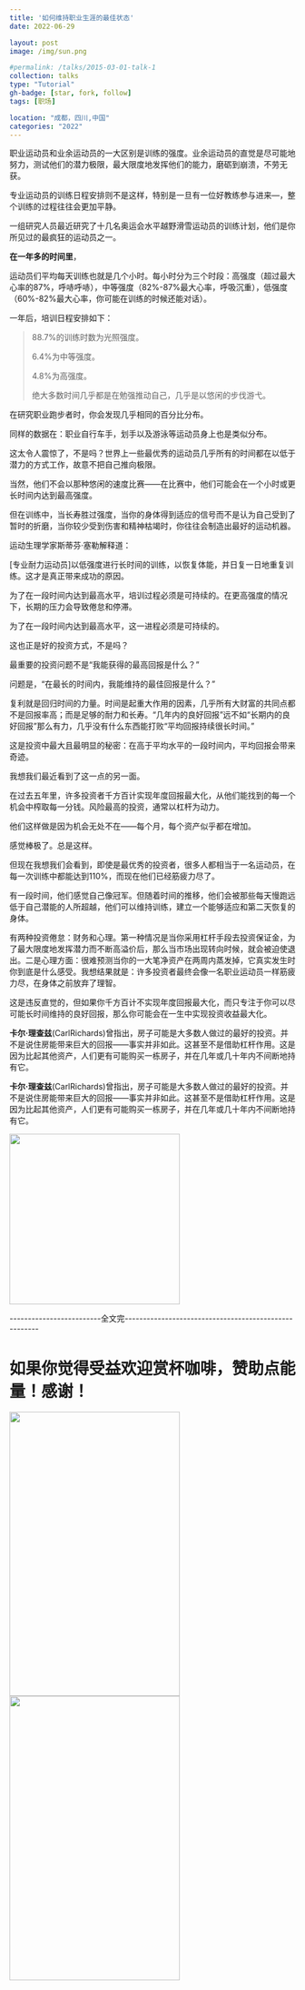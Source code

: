 ```yaml
---
title: '如何维持职业生涯的最佳状态'
date: 2022-06-29

layout: post
image: /img/sun.png

#permalink: /talks/2015-03-01-talk-1
collection: talks
type: "Tutorial"
gh-badge: [star, fork, follow]
tags: [职场]

location: "成都，四川,中国"
categories: "2022"
---
```


职业运动员和业余运动员的一大区别是训练的强度。业余运动员的直觉是尽可能地努力，测试他们的潜力极限，最大限度地发挥他们的能力，磨砺到崩溃，不劳无获。


专业运动员的训练日程安排则不是这样，特别是一旦有一位好教练参与进来—，整个训练的过程往往会更加平静。


一组研究人员最近研究了十几名奥运会水平越野滑雪运动员的训练计划，他们是你所见过的最疯狂的运动员之一。


**在一年多的时间里**，

运动员们平均每天训练也就是几个小时。每小时分为三个时段：高强度（超过最大心率的87%，呼哧呼哧），中等强度（82%-87%最大心率，呼吸沉重），低强度（60%-82%最大心率，你可能在训练的时候还能对话）。

一年后，培训日程安排如下：

>88.7%的训练时数为光照强度。
>
>6.4%为中等强度。
>
>4.8%为高强度。
>
>绝大多数时间几乎都是在勉强推动自己，几乎是以悠闲的步伐游弋。

在研究职业跑步者时，你会发现几乎相同的百分比分布。

同样的数据在：职业自行车手，划手以及游泳等运动员身上也是类似分布。

这太令人震惊了，不是吗？世界上一些最优秀的运动员几乎所有的时间都在以低于潜力的方式工作，故意不把自己推向极限。

当然，他们不会以那种悠闲的速度比赛——在比赛中，他们可能会在一个小时或更长时间内达到最高强度。

但在训练中，当长寿胜过强度，当你的身体得到适应的信号而不是认为自己受到了暂时的折磨，当你较少受到伤害和精神枯竭时，你往往会制造出最好的运动机器。

运动生理学家斯蒂芬·塞勒解释道：

[专业耐力运动员]以低强度进行长时间的训练，以恢复体能，并日复一日地重复训练。这才是真正带来成功的原因。

为了在一段时间内达到最高水平，培训过程必须是可持续的。在更高强度的情况下，长期的压力会导致倦怠和停滞。

为了在一段时间内达到最高水平，这一进程必须是可持续的。

这也正是好的投资方式，不是吗？

最重要的投资问题不是“我能获得的最高回报是什么？”

问题是，“在最长的时间内，我能维持的最佳回报是什么？”

复利就是回归时间的力量。时间是起重大作用的因素，几乎所有大财富的共同点都不是回报率高；而是足够的耐力和长寿。“几年内的良好回报”远不如“长期内的良好回报”那么有力，几乎没有什么东西能打败“平均回报持续很长时间。”

这是投资中最大且最明显的秘密：在高于平均水平的一段时间内，平均回报会带来奇迹。

我想我们最近看到了这一点的另一面。

在过去五年里，许多投资者千方百计实现年度回报最大化，从他们能找到的每一个机会中榨取每一分钱。风险最高的投资，通常以杠杆为动力。

他们这样做是因为机会无处不在——每个月，每个资产似乎都在增加。

感觉棒极了。总是这样。

但现在我想我们会看到，即使是最优秀的投资者，很多人都相当于一名运动员，在每一次训练中都能达到110%，而现在他们已经筋疲力尽了。

有一段时间，他们感觉自己像冠军。但随着时间的推移，他们会被那些每天慢跑远低于自己潜能的人所超越，他们可以维持训练，建立一个能够适应和第二天恢复的身体。

有两种投资倦怠：财务和心理。第一种情况是当你采用杠杆手段去投资保证金，为了最大限度地发挥潜力而不断高溢价后，那么当市场出现转向时候，就会被迫使退出。二是心理方面：很难预测当你的一大笔净资产在两周内蒸发掉，它真实发生时你到底是什么感受。我想结果就是：许多投资者最终会像一名职业运动员一样筋疲力尽，在身体之前放弃了理智。

这是违反直觉的，但如果你千方百计不实现年度回报最大化，而只专注于你可以尽可能长时间维持的良好回报，那么你可能会在一生中实现投资收益最大化。

**卡尔·理查兹**(CarlRichards)曾指出，房子可能是大多数人做过的最好的投资。并不是说住房能带来巨大的回报——事实并非如此。这甚至不是借助杠杆作用。这是因为比起其他资产，人们更有可能购买一栋房子，并在几年或几十年内不间断地持有它。

**卡尔·理查兹**(CarlRichards)曾指出，房子可能是大多数人做过的最好的投资。并不是说住房能带来巨大的回报——事实并非如此。这甚至不是借助杠杆作用。这是因为比起其他资产，人们更有可能购买一栋房子，并在几年或几十年内不间断地持有它。
     
<img src="https://chaoxiyan1225.github.io/img/gexing/经幡.jpg" align="center" height="300" width="300">

-------------------------全文完------------------------------------------------------
# 如果你觉得受益欢迎赏杯咖啡，赞助点能量！感谢！

<img src="https://chaoxiyan1225.github.io/img/weixⅰn.png" align="center" height="500" width="300">

<img src="https://chaoxiyan1225.github.io/img/zhifubαo.jpg" align="center" height="500" width="300">

